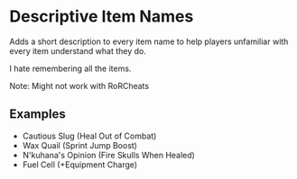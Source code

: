 # Descriptive Item Names

Adds a short description to every item name to help players unfamiliar with every item understand what they do.

I hate remembering all the items.

Note: Might not work with RoRCheats

## Examples

* Cautious Slug (Heal Out of Combat)
* Wax Quail (Sprint Jump Boost)
* N'kuhana's Opinion (Fire Skulls When Healed)
* Fuel Cell (+Equipment Charge)
